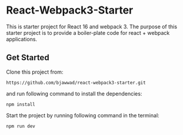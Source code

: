 # React-Webpack3-Starter

This is starter project for React 16 and webpack 3. The purpose of this starter project is to provide a boiler-plate code for react + webpack applications.

## Get Started

Clone this project from: 

```
https://github.com/bjawwad/react-webpack3-starter.git
```

and run following command to install the dependencies:
```
npm install
```
Start the project by running following command in the terminal:
```
npm run dev
```
